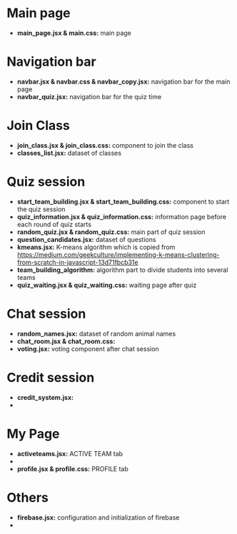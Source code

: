 # Main page
- **main_page.jsx & main.css:** main page

# Navigation bar
- **navbar.jsx & navbar.css & navbar_copy.jsx:** navigation bar for the main page
- **navbar_quiz.jsx:** navigation bar for the quiz time

# Join Class
- **join_class.jsx & join_class.css:** component to join the class
- **classes_list.jsx:** dataset of classes

# Quiz session
- **start_team_building.jsx & start_team_building.css:** component to start the quiz session
- **quiz_information.jsx & quiz_information.css:** information page before each round of quiz starts
- **random_quiz.jsx & random_quiz.css:** main part of quiz session
- **question_candidates.jsx:** dataset of questions
- **kmeans.jsx:** K-means algorithm which is copied from https://medium.com/geekculture/implementing-k-means-clustering-from-scratch-in-javascript-13d71fbcb31e
- **team_building_algorithm:** algorithm part to divide students into several teams
- **quiz_waiting.jsx & quiz_waiting.css:** waiting page after quiz

# Chat session
- **random_names.jsx:** dataset of random animal names
- **chat_room.jsx & chat_room.css:** 
- **voting.jsx:** voting component after chat session

# Credit session
- **credit_system.jsx:**
- 

# My Page
- **activeteams.jsx:** ACTIVE TEAM tab
- 
- **profile.jsx & profile.css:** PROFILE tab

# Others
- **firebase.jsx:** configuration and initialization of firebase
- 
